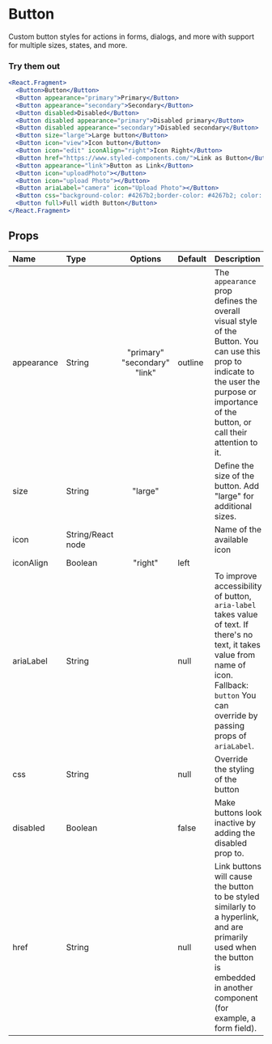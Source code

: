 # Button

Custom button styles for actions in forms, dialogs, and more with support
for multiple sizes, states, and more.

### Try them out

```.jsx
<React.Fragment>
  <Button>Button</Button>
  <Button appearance="primary">Primary</Button>
  <Button appearance="secondary">Secondary</Button>
  <Button disabled>Disabled</Button>
  <Button disabled appearance="primary">Disabled primary</Button>
  <Button disabled appearance="secondary">Disabled secondary</Button>
  <Button size="large">Large button</Button>
  <Button icon="view">Icon button</Button>
  <Button icon="edit" iconAlign="right">Icon Right</Button>
  <Button href="https://www.styled-components.com/">Link as Button</Button>
  <Button appearance="link">Button as Link</Button>
  <Button icon="uploadPhoto"></Button>
  <Button icon="upload Photo"></Button>
  <Button ariaLabel="camera" icon="Upload Photo"></Button>
  <Button css="background-color: #4267b2;border-color: #4267b2; color: white; :hover {background-color: #365899; color: white;}"><Icon name="facebookSquare" size="18px" />Continue with facebook</Button>
  <Button full>Full width Button</Button>
</React.Fragment>
```

## Props

| Name       | Type              |           Options            | Default | Description                                                                                                                                                                                      |
| :--------- | :---------------- | :--------------------------: | :------ | :----------------------------------------------------------------------------------------------------------------------------------------------------------------------------------------------- |
| appearance | String            | "primary" "secondary" "link" | outline | The `appearance` prop defines the overall visual style of the Button. You can use this prop to indicate to the user the purpose or importance of the button, or call their attention to it.      |
| size       | String            |           "large"            |         | Define the size of the button. Add "large" for additional sizes.                                                                                                                                 |
| icon       | String/React node |                              |         | Name of the available icon                                                                                                                                                                       |
| iconAlign  | Boolean           |           "right"            | left    |                                                                                                                                                                                                  |
| ariaLabel  | String            |                              | null    | To improve accessibility of button, `aria-label` takes value of text. If there's no text, it takes value from name of icon. Fallback: `button` You can override by passing props of `ariaLabel`. |
| css        | String            |                              | null    | Override the styling of the button                                                                                                                                                               |
| disabled   | Boolean           |                              | false   | Make buttons look inactive by adding the disabled prop to.                                                                                                                                       |
| href       | String            |                              | null    | Link buttons will cause the button to be styled similarly to a hyperlink, and are primarily used when the button is embedded in another component (for example, a form field).                   |
